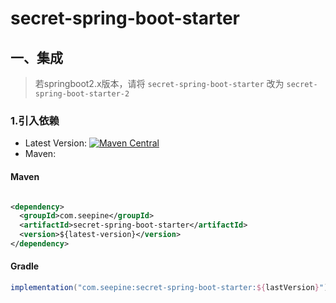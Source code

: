 # secret-spring-boot-starter

## 一、集成

> 若springboot2.x版本，请将 `secret-spring-boot-starter` 改为 `secret-spring-boot-starter-2`

### 1.引入依赖

- Latest
  Version: [![Maven Central](https://img.shields.io/maven-central/v/com.seepine/secret-spring-boot-starter.svg)](https://search.maven.org/search?q=g:com.seepine%20a:secret-spring-boot-starter)
- Maven:

#### Maven

```xml

<dependency>
  <groupId>com.seepine</groupId>
  <artifactId>secret-spring-boot-starter</artifactId>
  <version>${latest-version}</version>
</dependency>
```

#### Gradle

```gradle
implementation("com.seepine:secret-spring-boot-starter:${lastVersion}")
```